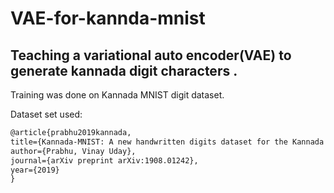 # VAE-for-kannda-mnist
## Teaching a variational auto encoder(VAE) to generate kannada digit characters .

Training was done on Kannada MNIST digit dataset.


  
Dataset set used:
  ```latex
@article{prabhu2019kannada,
  title={Kannada-MNIST: A new handwritten digits dataset for the Kannada language},
  author={Prabhu, Vinay Uday},
  journal={arXiv preprint arXiv:1908.01242},
  year={2019}
}

```
